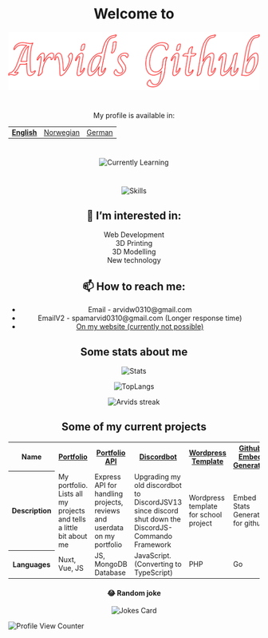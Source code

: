 
<h1 align="center">Welcome to</h1>

<div align="center">
  
<img src="icons/arvid.svg">

</div>

#

<p align="center">My profile is available in:</p>
<table align="center">
  <tr>
    <td><b><u><a href="README.md">English</a></b></u></td>
    <td><a href="README_no.md">Norwegian</a></td>
    <td><a href="README_de.md">German</a></td>
  </tr>
</table>

#

<div align="center">
  
![Currently Learning](https://arvidgithubembed.herokuapp.com/skills?languages=php,nuxt,visualbasic,mysql,go,docker,wordpress,csharp,dotnetcore&backgroundcolor=0D1117&title=I%20am%20currently%20learning&titlecolor=ffffff&textcolor=ffffff&boxcolor=0D1117&bordercolor=0D1117)
  
</div>

#

<div align="center">
  
![Skills](https://arvidgithubembed.herokuapp.com/skills?languages=nuxt,tailwind,sass,javascript,typescript,mongodb,lua,css3,html5,express,bootstrap,github,heroku,netlify,threejs,nodejs,unity,alpinejs,graphql&backgroundcolor=0D1117&title=Skills&titlecolor=ffffff&textcolor=FFFFFF&boxcolor=0D1117&bordercolor=0D1117)
</div>


<h2 align="center">👀 I’m interested in:</h2>
<div align="center">
  Web Development<br>
  3D Printing<br>
  3D Modelling<br>
  New technology<br>
</div>


<h2 align="center">📫 How to reach me: </h6>
<ul align="center">
  <li align="center">Email - arvidw0310@gmail.com</li>
  <li align="center">EmailV2 - spamarvid0310@gmail.com (Longer response time)</li>
  <li align="center"><a href="https://arvidw.space">On my website (currently not possible)</a></li>
</ul>



<h2 align="center">Some stats about me</h2>

<div align="center">

 ![Stats](https://arvidgithubembed.herokuapp.com/stats?user=arvidwedtstein&title=Stat&theme=retro&backgroundcolor=0D1117&bordercolor=0D1117)
  
![TopLangs](https://arvidgithubembed.herokuapp.com/languageCard?user=arvidwedtstein&title=My%20Most%20Used%20Languages&theme=github&backgroundcolor=0D1117&bordercolor=0D1117&langs_count=9)
  
  
 <p align="center">
  <img title="🔥" alt="Arvids streak" src="https://arvidgithubembed.herokuapp.com/streak?user=arvidwedtstein&theme=retro&backgroundcolor=0D1117&bordercolor=0D1117"/>
</p>


</div>


<h2 align="center">Some of my current projects</h2>

<table align="center">
  <tr>
    <th>Name</th>
    <th><a href="https://github.com/ArvidWedtstein/Nuxt-Website">Portfolio</a></th>
    <th><a href="https://github.com/ArvidWedtstein/Website-API">Portfolio API</a></th>
    <th><a href="https://github.com/ArvidWedtstein/DiscordbotV13">Discordbot</a></th>
    <th><a href="https://github.com/ArvidWedtstein/Devco">Wordpress Template</a></th>
    <th><a href="https://github.com/ArvidWedtstein/github-embed-generator">Github Embed Generator</a></th>
  </tr>
  <tr>
    <th>Description</th>
    <td>My portfolio. Lists all my projects and tells a little bit about me</td>
    <td>Express API for handling projects, reviews and userdata on my portfolio</td>
    <td>Upgrading my old discordbot to DiscordJSV13 since discord shut down the DiscordJS-Commando Framework</td>
    <td>Wordpress template for school project</td>
    <td>Embed Stats Generator for github</td>
  </tr>
  <tr>
    <th>Languages</th>
    <td>Nuxt, Vue, JS</td>
    <td>JS, MongoDB Database</td>
    <td>JavaScript. (Converting to TypeScript)</td>
    <td>PHP</td>
    <td>Go</td>
  </tr>
</table>



<h4 align="center">😂 Random joke</h4>

<div align="center">

![Jokes Card](https://readme-jokes.vercel.app/api)

</div>



![Profile View Counter](https://komarev.com/ghpvc/?username=arvidwedtstein)



